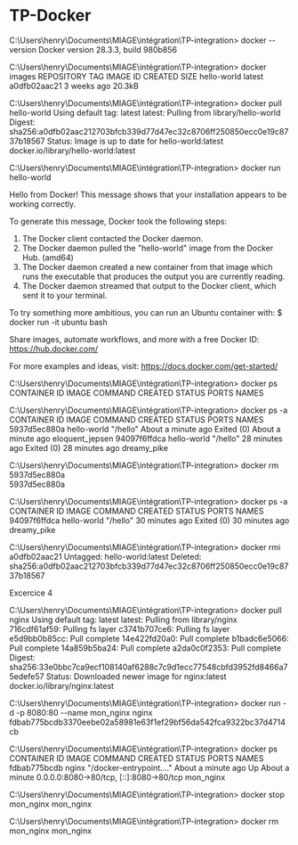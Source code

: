 # TP-Docker
C:\Users\henry\Documents\MIAGE\intégration\TP-integration> docker --version
Docker version 28.3.3, build 980b856

C:\Users\henry\Documents\MIAGE\intégration\TP-integration> docker images
REPOSITORY    TAG       IMAGE ID       CREATED       SIZE
hello-world   latest    a0dfb02aac21   3 weeks ago   20.3kB

C:\Users\henry\Documents\MIAGE\intégration\TP-integration> docker pull hello-world
Using default tag: latest
latest: Pulling from library/hello-world
Digest: sha256:a0dfb02aac212703bfcb339d77d47ec32c8706ff250850ecc0e19c8737b18567
Status: Image is up to date for hello-world:latest
docker.io/library/hello-world:latest

C:\Users\henry\Documents\MIAGE\intégration\TP-integration> docker run hello-world

Hello from Docker!
This message shows that your installation appears to be working correctly.

To generate this message, Docker took the following steps:
 1. The Docker client contacted the Docker daemon.
 2. The Docker daemon pulled the "hello-world" image from the Docker Hub.
    (amd64)
 3. The Docker daemon created a new container from that image which runs the
    executable that produces the output you are currently reading.
 4. The Docker daemon streamed that output to the Docker client, which sent it
    to your terminal.

To try something more ambitious, you can run an Ubuntu container with:
 $ docker run -it ubuntu bash

Share images, automate workflows, and more with a free Docker ID:
 https://hub.docker.com/

For more examples and ideas, visit:
 https://docs.docker.com/get-started/

C:\Users\henry\Documents\MIAGE\intégration\TP-integration> docker ps
CONTAINER ID   IMAGE     COMMAND   CREATED   STATUS    PORTS     NAMES

C:\Users\henry\Documents\MIAGE\intégration\TP-integration> docker ps -a
CONTAINER ID   IMAGE         COMMAND    CREATED              STATUS                          PORTS     NAMES
5937d5ec880a   hello-world   "/hello"   About a minute ago   Exited (0) About a minute ago             eloquent_jepsen
94097f6ffdca   hello-world   "/hello"   28 minutes ago       Exited (0) 28 minutes ago                 dreamy_pike 

C:\Users\henry\Documents\MIAGE\intégration\TP-integration> docker rm 5937d5ec880a  
5937d5ec880a

C:\Users\henry\Documents\MIAGE\intégration\TP-integration> docker ps -a
CONTAINER ID   IMAGE         COMMAND    CREATED          STATUS                      PORTS     NAMES
94097f6ffdca   hello-world   "/hello"   30 minutes ago   Exited (0) 30 minutes ago             dreamy_pike

C:\Users\henry\Documents\MIAGE\intégration\TP-integration> docker rmi a0dfb02aac21
Untagged: hello-world:latest
Deleted: sha256:a0dfb02aac212703bfcb339d77d47ec32c8706ff250850ecc0e19c8737b18567

Excercice 4 

C:\Users\henry\Documents\MIAGE\intégration\TP-integration> docker pull nginx
Using default tag: latest
latest: Pulling from library/nginx
716cdf61af59: Pulling fs layer
c3741b707ce6: Pulling fs layer                                                                                       
e5d9bb0b85cc: Pull complete
14e422fd20a0: Pull complete
b1badc6e5066: Pull complete
14a859b5ba24: Pull complete
a2da0c0f2353: Pull complete
Digest: sha256:33e0bbc7ca9ecf108140af6288c7c9d1ecc77548cbfd3952fd8466a75edefe57
Status: Downloaded newer image for nginx:latest
docker.io/library/nginx:latest

C:\Users\henry\Documents\MIAGE\intégration\TP-integration> docker run -d -p 8080:80 --name mon_nginx nginx
fdbab775bcdb3370eebe02a58981e63f1ef29bf56da542fca9322bc37d4714cb

C:\Users\henry\Documents\MIAGE\intégration\TP-integration> docker ps
CONTAINER ID   IMAGE     COMMAND                  CREATED              STATUS              PORTS                                     NAMES  
fdbab775bcdb   nginx     "/docker-entrypoint.…"   About a minute ago   Up About a minute   0.0.0.0:8080->80/tcp, [::]:8080->80/tcp   mon_nginx

C:\Users\henry\Documents\MIAGE\intégration\TP-integration> docker stop mon_nginx
mon_nginx

C:\Users\henry\Documents\MIAGE\intégration\TP-integration> docker rm mon_nginx
mon_nginx